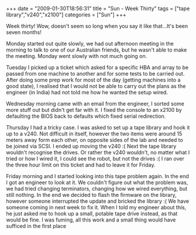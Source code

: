 +++
date = "2009-01-30T18:56:31"
title = "Sun - Week Thirty"
tags = ["tape library","v240","x2100"]
categories = ["Sun"]
+++

Week thirty! Wow, doesn't seem so long when you say it like that...It's been seven months!

Monday started out quite slowly, we had out afternoon meeting in the morning to talk to one of our Australian friends, but he wasn't able to make the meeting. Monday went slowly with not much going on.

Tuesday I picked up a ticket which asked for a specific HBA and array to be passed from one machine to another and for some tests to be carried out. After doing some prep work for most of the day (getting machines into a good state), I realised that I would not be able to carry out the plans as the engineer (in India) had not told me how he wanted the setup wired.

Wednesday morning came with an email from the engineer, I sorted some more stuff out but didn't get far with it. I fixed the console to an x2100 by defaulting the BIOS back to defaults which fixed serial redirection.

Thursday I had a tricky case. I was asked to set up a tape library and hook it up to a v240. Not difficult in itself, however the two items were around 15 meters away form each other, on opposite sides of the lab and needed to be joined via SCSI. I ended up moving the v240 :(
Next the tape library wouldn't recognise the drives. Or rather the v240 wouldn't, no matter what I tried or how I wired it, I could see the robot, but not the drives :( I ran over the three hour limit on this ticket and had to leave it for Friday.

Friday morning and I started looking into this tape problem again. In the end I got an engineer to look at it. We couldn't figure out what the problem was, we had tried changing terminators, changing how we wired everything, but still nothing. In the end we decided to flash the firmware on the library, however someone interrupted the update and bricked the library :( We have someone coming in next week to fix it.
When I told my engineer about this, he just asked me to hook up a small, potable tape drive instead, as that would be fine. I was fuming, all this work and a small thing would have sufficed in the first place
